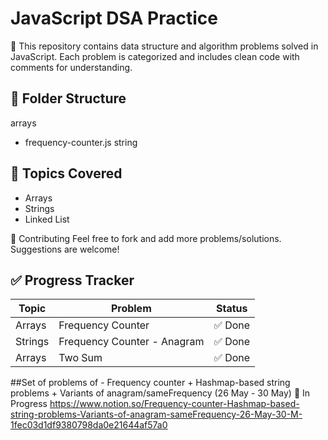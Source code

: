 # JavaScript DSA Practice

🚀 This repository contains data structure and algorithm problems solved in JavaScript. Each problem is categorized and includes clean code with comments for understanding.

## 📁 Folder Structure
arrays
- frequency-counter.js
string

## 🧠 Topics Covered
- Arrays
- Strings
- Linked List

🤝 Contributing
Feel free to fork and add more problems/solutions. Suggestions are welcome!


## ✅ Progress Tracker

| Topic         | Problem                      | Status         |
|---------------|------------------------------|--------------- |
| Arrays        | Frequency Counter            | ✅ Done        |
| Strings       | Frequency Counter - Anagram  | ✅ Done        |
| Arrays        | Two Sum                      | ✅ Done        |

##Set of problems of - Frequency counter + Hashmap-based string problems + Variants of anagram/sameFrequency (26 May - 30 May) 🔄 In Progress 
https://www.notion.so/Frequency-counter-Hashmap-based-string-problems-Variants-of-anagram-sameFrequency-26-May-30-M-1fec03d1df9380798da0e21644af57a0